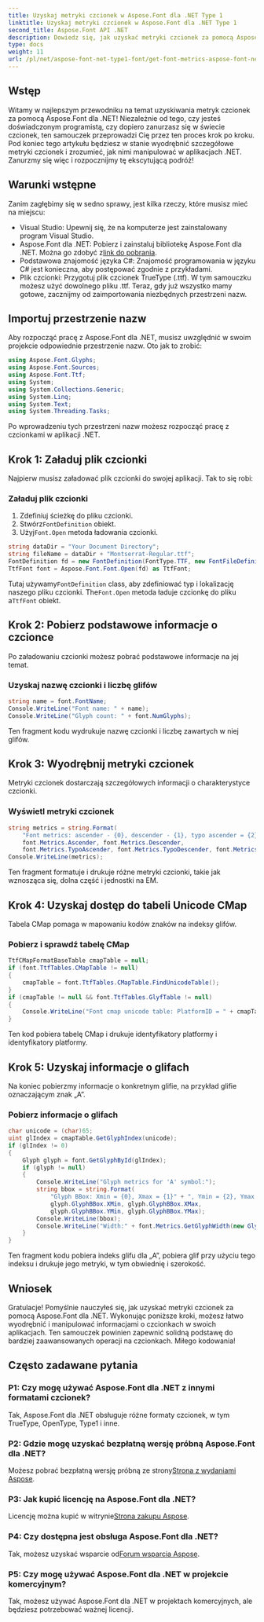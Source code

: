 ```yaml
---
title: Uzyskaj metryki czcionek w Aspose.Font dla .NET Type 1
linktitle: Uzyskaj metryki czcionek w Aspose.Font dla .NET Type 1
second_title: Aspose.Font API .NET
description: Dowiedz się, jak uzyskać metryki czcionek za pomocą Aspose.Font dla .NET w tym kompleksowym samouczku krok po kroku. Idealny dla programistów na każdym poziomie!
type: docs
weight: 11
url: /pl/net/aspose-font-net-type1-font/get-font-metrics-aspose-font-net-type1/
---
```

## Wstęp
Witamy w najlepszym przewodniku na temat uzyskiwania metryk czcionek za pomocą Aspose.Font dla .NET! Niezależnie od tego, czy jesteś doświadczonym programistą, czy dopiero zanurzasz się w świecie czcionek, ten samouczek przeprowadzi Cię przez ten proces krok po kroku. Pod koniec tego artykułu będziesz w stanie wyodrębnić szczegółowe metryki czcionek i zrozumieć, jak nimi manipulować w aplikacjach .NET. Zanurzmy się więc i rozpocznijmy tę ekscytującą podróż!
## Warunki wstępne
Zanim zagłębimy się w sedno sprawy, jest kilka rzeczy, które musisz mieć na miejscu:
- Visual Studio: Upewnij się, że na komputerze jest zainstalowany program Visual Studio.
-  Aspose.Font dla .NET: Pobierz i zainstaluj bibliotekę Aspose.Font dla .NET. Można go zdobyć z[link do pobrania](https://releases.aspose.com/font/net/).
- Podstawowa znajomość języka C#: Znajomość programowania w języku C# jest konieczna, aby postępować zgodnie z przykładami.
- Plik czcionki: Przygotuj plik czcionek TrueType (.ttf). W tym samouczku możesz użyć dowolnego pliku .ttf.
Teraz, gdy już wszystko mamy gotowe, zacznijmy od zaimportowania niezbędnych przestrzeni nazw.
## Importuj przestrzenie nazw
Aby rozpocząć pracę z Aspose.Font dla .NET, musisz uwzględnić w swoim projekcie odpowiednie przestrzenie nazw. Oto jak to zrobić:
```csharp
using Aspose.Font.Glyphs;
using Aspose.Font.Sources;
using Aspose.Font.Ttf;
using System;
using System.Collections.Generic;
using System.Linq;
using System.Text;
using System.Threading.Tasks;
```
Po wprowadzeniu tych przestrzeni nazw możesz rozpocząć pracę z czcionkami w aplikacji .NET.
## Krok 1: Załaduj plik czcionki
Najpierw musisz załadować plik czcionki do swojej aplikacji. Tak to się robi:
### Załaduj plik czcionki
1. Zdefiniuj ścieżkę do pliku czcionki. 
2.  Stwórz`FontDefinition` obiekt.
3.  Użyj`Font.Open` metoda ładowania czcionki.
```csharp
string dataDir = "Your Document Directory";
string fileName = dataDir + "Montserrat-Regular.ttf";
FontDefinition fd = new FontDefinition(FontType.TTF, new FontFileDefinition("ttf", new FileSystemStreamSource(fileName)));
TtfFont font = Aspose.Font.Font.Open(fd) as TtfFont;
```
 Tutaj używamy`FontDefinition` class, aby zdefiniować typ i lokalizację naszego pliku czcionki. The`Font.Open` metoda ładuje czcionkę do pliku a`TtfFont` obiekt.
## Krok 2: Pobierz podstawowe informacje o czcionce
Po załadowaniu czcionki możesz pobrać podstawowe informacje na jej temat.
### Uzyskaj nazwę czcionki i liczbę glifów
```csharp
string name = font.FontName;
Console.WriteLine("Font name: " + name);
Console.WriteLine("Glyph count: " + font.NumGlyphs);
```
Ten fragment kodu wydrukuje nazwę czcionki i liczbę zawartych w niej glifów.
## Krok 3: Wyodrębnij metryki czcionek
Metryki czcionek dostarczają szczegółowych informacji o charakterystyce czcionki.
### Wyświetl metryki czcionek
```csharp
string metrics = string.Format(
    "Font metrics: ascender - {0}, descender - {1}, typo ascender = {2}, typo descender = {3}, UnitsPerEm = {4}",
    font.Metrics.Ascender, font.Metrics.Descender,
    font.Metrics.TypoAscender, font.Metrics.TypoDescender, font.Metrics.UnitsPerEM);
Console.WriteLine(metrics);
```
Ten fragment formatuje i drukuje różne metryki czcionki, takie jak wznosząca się, dolna część i jednostki na EM.
## Krok 4: Uzyskaj dostęp do tabeli Unicode CMap
Tabela CMap pomaga w mapowaniu kodów znaków na indeksy glifów.
### Pobierz i sprawdź tabelę CMap
```csharp
TtfCMapFormatBaseTable cmapTable = null;
if (font.TtfTables.CMapTable != null)
{
    cmapTable = font.TtfTables.CMapTable.FindUnicodeTable();
}
if (cmapTable != null && font.TtfTables.GlyfTable != null)
{
    Console.WriteLine("Font cmap unicode table: PlatformID = " + cmapTable.PlatformId + ", PlatformSpecificID = " + cmapTable.PlatformSpecificId);
}
```
Ten kod pobiera tabelę CMap i drukuje identyfikatory platformy i identyfikatory platformy.
## Krok 5: Uzyskaj informacje o glifach
Na koniec pobierzmy informacje o konkretnym glifie, na przykład glifie oznaczającym znak „A”.
### Pobierz informacje o glifach
```csharp
char unicode = (char)65;
uint glIndex = cmapTable.GetGlyphIndex(unicode);
if (glIndex != 0)
{
    Glyph glyph = font.GetGlyphById(glIndex);
    if (glyph != null)
    {
        Console.WriteLine("Glyph metrics for 'A' symbol:");
        string bbox = string.Format(
            "Glyph BBox: Xmin = {0}, Xmax = {1}" + ", Ymin = {2}, Ymax = {3}",
            glyph.GlyphBBox.XMin, glyph.GlyphBBox.XMax,
            glyph.GlyphBBox.YMin, glyph.GlyphBBox.YMax);
        Console.WriteLine(bbox);
        Console.WriteLine("Width:" + font.Metrics.GetGlyphWidth(new GlyphUInt32Id(glIndex)));
    }
}
```
Ten fragment kodu pobiera indeks glifu dla „A”, pobiera glif przy użyciu tego indeksu i drukuje jego metryki, w tym obwiednię i szerokość.
## Wniosek
Gratulacje! Pomyślnie nauczyłeś się, jak uzyskać metryki czcionek za pomocą Aspose.Font dla .NET. Wykonując poniższe kroki, możesz łatwo wyodrębnić i manipulować informacjami o czcionkach w swoich aplikacjach. Ten samouczek powinien zapewnić solidną podstawę do bardziej zaawansowanych operacji na czcionkach. Miłego kodowania!
## Często zadawane pytania
### P1: Czy mogę używać Aspose.Font dla .NET z innymi formatami czcionek?
Tak, Aspose.Font dla .NET obsługuje różne formaty czcionek, w tym TrueType, OpenType, Type1 i inne.
### P2: Gdzie mogę uzyskać bezpłatną wersję próbną Aspose.Font dla .NET?
 Możesz pobrać bezpłatną wersję próbną ze strony[Strona z wydaniami Aspose](https://releases.aspose.com/).
### P3: Jak kupić licencję na Aspose.Font dla .NET?
 Licencję można kupić w witrynie[Strona zakupu Aspose](https://purchase.aspose.com/buy).
### P4: Czy dostępna jest obsługa Aspose.Font dla .NET?
 Tak, możesz uzyskać wsparcie od[Forum wsparcia Aspose](https://forum.aspose.com/c/font/41).
### P5: Czy mogę używać Aspose.Font dla .NET w projekcie komercyjnym?
Tak, możesz używać Aspose.Font dla .NET w projektach komercyjnych, ale będziesz potrzebować ważnej licencji.
